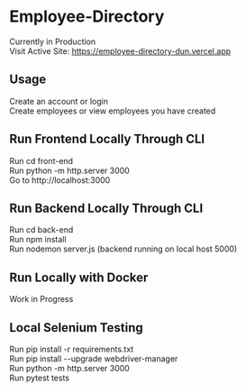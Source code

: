 # Employee-Directory
Currently in Production <br>
Visit Active Site: https://employee-directory-dun.vercel.app

## Usage
Create an account or login
<br>
Create employees or view employees you have created

## Run Frontend Locally Through CLI
Run cd front-end <br>
Run python -m http.server 3000 <br>
Go to http://localhost:3000

## Run Backend Locally Through CLI
Run cd back-end <br>
Run npm install <br>
Run nodemon server.js (backend running on local host 5000)

## Run Locally with Docker
Work in Progress


## Local Selenium Testing
Run pip install -r requirements.txt <br>
Run pip install --upgrade webdriver-manager <br>
Run python -m http.server 3000 <br>
Run pytest tests